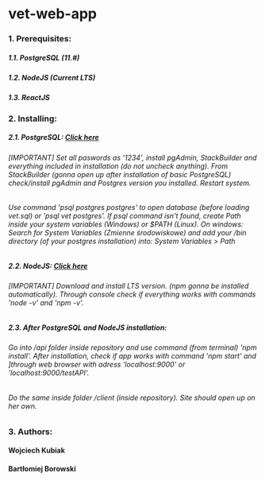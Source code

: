 # vet-web-app

### 1. Prerequisites:
##### 1.1. PostgreSQL (11.#)
##### 1.2. NodeJS (Current LTS)
##### 1.3. ReactJS

### 2. Installing:
##### 2.1. PostgreSQL: [Click here ](https://www.postgresql.org/download/)
###### [IMPORTANT] Set all paswords as '1234', install pgAdmin, StackBuilder and everything included in installation (do not uncheck anything). From StackBuilder (gonna open up after installation of basic PostgreSQL) check/install pgAdmin and Postgres version you installed. Restart system. 
###### Use command 'psql postgres postgres' to open database (before loading vet.sql) or 'psql vet postgres'. If psql command isn't found, create Path inside your system variables (Windows) or $PATH (Linux). On windows: Search for System Variables (Zmienne środowiskowe) and add your /bin directory (of your postgres installation) into: System Variables > Path
##### 2.2. NodeJS: [Click here ](https://nodejs.org/en/download/)
###### [IMPORTANT] Download and install LTS version. (npm gonna be installed automatically). Through console check if everything works with commands 'node -v' and 'npm -v'.
##### 2.3. After PostgreSQL and NodeJS installation:
###### Go into /api folder inside repository and use command (from terminal) 'npm install'. After installation, check if app works with command 'npm start' and ]through web browser with adress 'localhost:9000' or 'localhost:9000/testAPI'.
###### Do the same inside folder /client (inside repository). Site should open up on her own.


### 3. Authors:
#### Wojciech Kubiak
#### Bartłomiej Borowski
